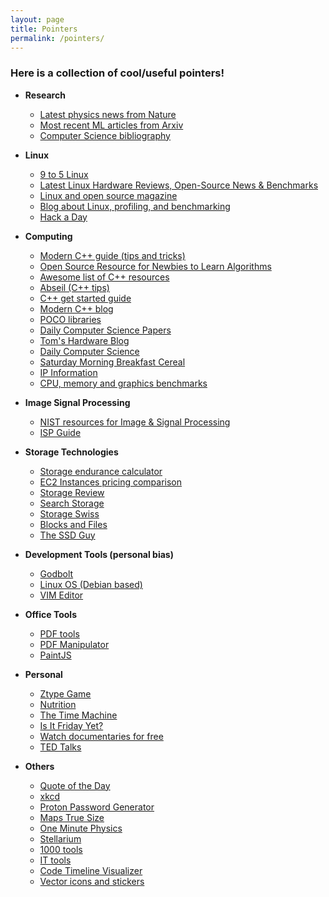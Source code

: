 ```yaml
---
layout: page
title: Pointers 
permalink: /pointers/
---
```


### Here is a collection of cool/useful pointers!

- **Research**
  - [Latest physics news from Nature](https://www.nature.com/subjects/physics)
  - [Most recent ML articles from Arxiv](https://arxiv.org/list/stat.ML/recent)
  - [Computer Science bibliography](https://dblp.uni-trier.de/)

- **Linux**
  - [9 to 5 Linux](https://9to5linux.com/)
  - [Latest Linux Hardware Reviews, Open-Source News & Benchmarks](https://www.phoronix.com/)
  - [Linux and open source magazine](https://opensource.com)
  - [Blog about Linux, profiling, and benchmarking](http://www.brendangregg.com)
  - [Hack a Day](https://hackaday.com)

- **Computing**
  - [Modern C++ guide (tips and tricks)](https://stuartwheaton.com/blog/2020-06-14-c++11-guide/)
  - [Open Source Resource for Newbies to Learn Algorithms](https://github.com/TheAlgorithms)
  - [Awesome list of C++ resources](https://github.com/fffaraz/awesome-cpp?tab=readme-ov-file)
  - [Abseil (C++ tips)](https://abseil.io/)
  - [C++ get started guide](https://howistart.org/posts/cpp/1//)
  - [Modern C++ blog](https://www.modernescpp.com/)
  - [POCO libraries](https://pocoproject.org/pocopro.html#osp)
  - [Daily Computer Science Papers](https://pocoproject.org/pocopro.html#osp)
  - [Tom's Hardware Blog](https://www.tomshardware.com)
  - [Daily Computer Science](https://blog.acolyer.org)
  - [Saturday Morning Breakfast Cereal](https://www.smbc-comics.com)
  - [IP Information](https://ipleak.net)
  - [CPU, memory and graphics benchmarks](https://www.cpubenchmark.net/)

- **Image Signal Processing**
  - [NIST resources for Image & Signal Processing](https://www.nist.gov/image-signal-processing)
  - [ISP Guide](https://github.com/mikeroyal/ISP-Guide)

- **Storage Technologies**
  - [Storage endurance calculator](../projects/endurance_calc)
  - [EC2 Instances pricing comparison](../projects/ec2_instance)
  - [Storage Review](https://www.storagereview.com/)
  - [Search Storage](https://searchstorage.techtarget.com/)
  - [Storage Swiss](https://storageswiss.com/)
  - [Blocks and Files](https://blocksandfiles.com/)
  - [The SSD Guy](https://thessdguy.com/)

- **Development Tools (personal bias)**
  - [Godbolt](https://godbolt.org/)
  - [Linux OS (Debian based)](Linux)
  - [VIM Editor](https://www.vim.org/)

- **Office Tools**
  - [PDF tools](https://www.pdfescape.com/)
  - [PDF Manipulator](https://www.pdfescape.com/online-pdf-editor/)
  - [PaintJS](https://jspaint.app)

- **Personal**
  - [Ztype Game](https://zty.pe/)
  - [Nutrition](https://www.eatthismuch.com)
  - [The Time Machine](https://wayback-api.archive.org)
  - [Is It Friday Yet?](https://adam-abed-abud.github.io/isitfridayyet)
  - [Watch documentaries for free](https://topdocumentaryfilms.com/)
  - [TED Talks](https://www.ted.com/)

- **Others**
  - [Quote of the Day](https://uplift.vercel.app/)
  - [xkcd](https://xkcd.com)
  - [Proton Password Generator](https://proton.me/pass/password-generator/)
  - [Maps True Size](https://thetruesize.com/)
  - [One Minute Physics](https://www.youtube.com/user/minutephysics/)
  - [Stellarium](https://stellarium-web.org/)
  - [1000 tools](https://1000.tools/)
  - [IT tools](https://it-tools.tech/)
  - [Code Timeline Visualizer](https://codevi.netlify.app/)
  - [Vector icons and stickers](https://www.flaticon.com/)

